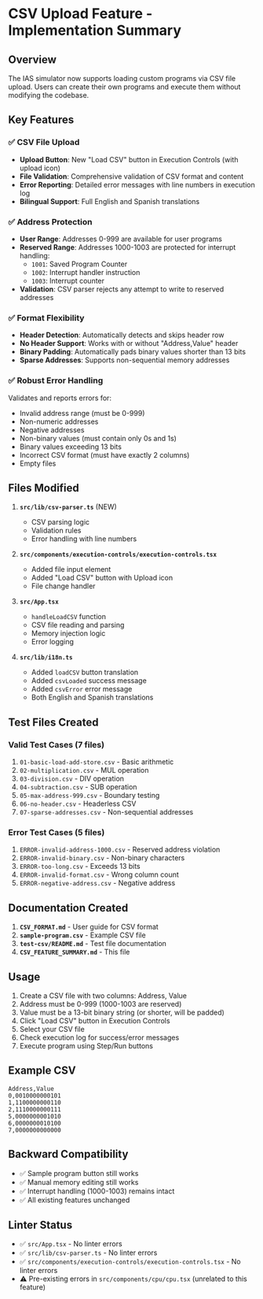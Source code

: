 # CSV Upload Feature - Implementation Summary

## Overview
The IAS simulator now supports loading custom programs via CSV file upload. Users can create their own programs and execute them without modifying the codebase.

## Key Features

### ✅ CSV File Upload
- **Upload Button**: New "Load CSV" button in Execution Controls (with upload icon)
- **File Validation**: Comprehensive validation of CSV format and content
- **Error Reporting**: Detailed error messages with line numbers in execution log
- **Bilingual Support**: Full English and Spanish translations

### ✅ Address Protection
- **User Range**: Addresses 0-999 are available for user programs
- **Reserved Range**: Addresses 1000-1003 are protected for interrupt handling:
  - `1001`: Saved Program Counter
  - `1002`: Interrupt handler instruction
  - `1003`: Interrupt counter
- **Validation**: CSV parser rejects any attempt to write to reserved addresses

### ✅ Format Flexibility
- **Header Detection**: Automatically detects and skips header row
- **No Header Support**: Works with or without "Address,Value" header
- **Binary Padding**: Automatically pads binary values shorter than 13 bits
- **Sparse Addresses**: Supports non-sequential memory addresses

### ✅ Robust Error Handling
Validates and reports errors for:
- Invalid address range (must be 0-999)
- Non-numeric addresses
- Negative addresses
- Non-binary values (must contain only 0s and 1s)
- Binary values exceeding 13 bits
- Incorrect CSV format (must have exactly 2 columns)
- Empty files

## Files Modified

1. **`src/lib/csv-parser.ts`** (NEW)
   - CSV parsing logic
   - Validation rules
   - Error handling with line numbers

2. **`src/components/execution-controls/execution-controls.tsx`**
   - Added file input element
   - Added "Load CSV" button with Upload icon
   - File change handler

3. **`src/App.tsx`**
   - `handleLoadCSV` function
   - CSV file reading and parsing
   - Memory injection logic
   - Error logging

4. **`src/lib/i18n.ts`**
   - Added `loadCSV` button translation
   - Added `csvLoaded` success message
   - Added `csvError` error message
   - Both English and Spanish translations

## Test Files Created

### Valid Test Cases (7 files)
1. `01-basic-load-add-store.csv` - Basic arithmetic
2. `02-multiplication.csv` - MUL operation
3. `03-division.csv` - DIV operation
4. `04-subtraction.csv` - SUB operation
5. `05-max-address-999.csv` - Boundary testing
6. `06-no-header.csv` - Headerless CSV
7. `07-sparse-addresses.csv` - Non-sequential addresses

### Error Test Cases (5 files)
1. `ERROR-invalid-address-1000.csv` - Reserved address violation
2. `ERROR-invalid-binary.csv` - Non-binary characters
3. `ERROR-too-long.csv` - Exceeds 13 bits
4. `ERROR-invalid-format.csv` - Wrong column count
5. `ERROR-negative-address.csv` - Negative address

## Documentation Created

1. **`CSV_FORMAT.md`** - User guide for CSV format
2. **`sample-program.csv`** - Example CSV file
3. **`test-csv/README.md`** - Test file documentation
4. **`CSV_FEATURE_SUMMARY.md`** - This file

## Usage

1. Create a CSV file with two columns: Address, Value
2. Address must be 0-999 (1000-1003 are reserved)
3. Value must be a 13-bit binary string (or shorter, will be padded)
4. Click "Load CSV" button in Execution Controls
5. Select your CSV file
6. Check execution log for success/error messages
7. Execute program using Step/Run buttons

## Example CSV

```csv
Address,Value
0,0010000000101
1,1100000000110
2,1110000000111
5,0000000001010
6,0000000010100
7,0000000000000
```

## Backward Compatibility

- ✅ Sample program button still works
- ✅ Manual memory editing still works
- ✅ Interrupt handling (1000-1003) remains intact
- ✅ All existing features unchanged

## Linter Status

- ✅ `src/App.tsx` - No linter errors
- ✅ `src/lib/csv-parser.ts` - No linter errors
- ✅ `src/components/execution-controls/execution-controls.tsx` - No linter errors
- ⚠️ Pre-existing errors in `src/components/cpu/cpu.tsx` (unrelated to this feature)
